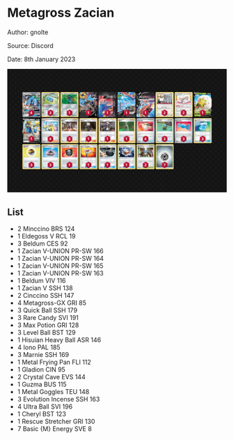# Metagross Zacian

Author: gnolte

Source: Discord

Date: 8th January 2023

![decklist](../../images/PAR/Metagross%20Zacian/Metagross%20Zacian.png)

## List

* 2 Minccino BRS 124
* 1 Eldegoss V RCL 19
* 3 Beldum CES 92
* 1 Zacian V-UNION PR-SW 166
* 1 Zacian V-UNION PR-SW 164
* 1 Zacian V-UNION PR-SW 165
* 1 Zacian V-UNION PR-SW 163
* 1 Beldum VIV 116
* 1 Zacian V SSH 138
* 2 Cinccino SSH 147
* 4 Metagross-GX GRI 85
* 3 Quick Ball SSH 179
* 3 Rare Candy SVI 191
* 3 Max Potion GRI 128
* 3 Level Ball BST 129
* 1 Hisuian Heavy Ball ASR 146
* 4 Iono PAL 185
* 3 Marnie SSH 169
* 1 Metal Frying Pan FLI 112
* 1 Gladion CIN 95
* 2 Crystal Cave EVS 144
* 1 Guzma BUS 115
* 1 Metal Goggles TEU 148
* 3 Evolution Incense SSH 163
* 4 Ultra Ball SVI 196
* 1 Cheryl BST 123
* 1 Rescue Stretcher GRI 130
* 7 Basic {M} Energy SVE 8
